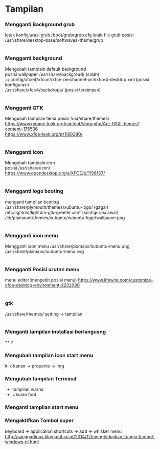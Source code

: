 # Tampilan

### Mengganti Background grub
letak konfigiurasi grub
/boot/grub/grub.cfg
letak file grub
posisi /usr/share/desktop-base/softwaves-theme/grub
<br><br>

### Mengganti background
Mengubah tampialn default background
<br>posisi wallpaper /usr/share/backgroud/ (salah)
<br>~/.config/xfce4/xfconf/xfce-perchannel-xml/xfce4-desktop.xml (posisi konfigurasi)
<br>/usr/share/xfce4/backdrops/ (posisi tersimpan)
<br><br>

### Mengganti GTK
Mengubah tampilan tema
posisi /usr/share/themes/
<br>https://www.gnome-look.org/content/show.php/Arc-OSX-themes?content=175536
<br>https://www.xfce-look.org/p/1160290/
<br><br>

### Mengganti Icon
Mengubah tampialn icon
<br>posisi /usr/share/icon/
<br>https://www.opendesktop.org/s/XFCE/p/1196137/
<br><br>

### Mengganti logo booting
menganti tampilan booting
<br>/usr/share/plymouth/themes/xubuntu-logo/ (gagal)
<br>/etc/lightdm/lightdm-gtk-greeter.conf (konfigurasi awal)
<br>/lib/plymount/themes/xubuntu/xubuntu-logo/wallpaper.png
<br><br>

### Mengganti icon menu
Mengganti icon menu
/usr/share/pixmaps/xubuntu-menu.png
/usr/share/pixmaps/xubuntu-menu.svg
<br><br>

### Mengganti Posisi urutan menu
menu editor(mengedit posisi menu)
https://www.lifewire.com/customize-xfce-desktop-environment-2202080
<br><br>

### gtk
/usr/share/themes/
setting -> tampilan
<br><br>

### Menganti tampilan installasi berlangusng
** ?

### Mengubah tampilan icon start menu
klik kanan -> propertis -> img

### Mengubah tampilan Terminal
 * tampilan warna
 * Ukuran font 

### Menganti tampilan start menu

### Mengaktifkan Tombol super
keyboard -> application shortcuts -> add -> whisker menu 
http://sanggarlinux.blogspot.co.id/2014/12/menghidupkan-fungsi-tombol-windows-di.html

